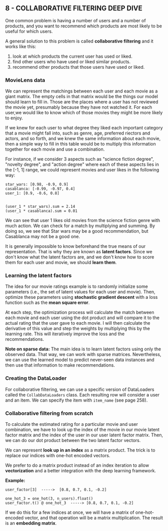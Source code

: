## 8 - COLLABORATIVE FILTERING DEEP DIVE

One common problem is having a number of users and a number of products, and you want to recommend which products are most likely to be useful for which users.

A general solution to this problem is called **collaborative filtering** and it works like this: 
1. look at which products the current user has used or liked.
2. find other users who have used or liked similar products.
3. recommend other products that those users have used or liked.

### MovieLens data

We can represent the matchings between each user and each movie as a giant matrix. The empty cells in that matrix would be the things our model should learn to fill in. Those are the places where a user has not reviewed the movie yet, presumably because they have not watched it. For each user,we would like to know which of those movies they might be more likely to enjoy.

If we knew for each user to what degree they liked each important category that a movie might fall into, such as genre, age, preferred riectors and actors, and so forth, and we knew the same information about each movie, then a simple way to fill in this table would be to multiply this information together for each movie and use a combination.

For instance, if we consider 3 aspects such as "science fiction degree", "novelty degree", and "action degree" where each of these aspects lies in the [-1, 1] range, we could represent movies and user likes in the following way:

```
star_wars: [0.98, -0.9, 0.9]
casablanca: [-0.99, -0.97, 0.4]
user_1: [0.9, -0.6, 0.8]


(user_1 * star_wars).sum = 2.14
(user_1 * casablanca).sum = 0.01
```

We can see that user 1 likes old movies from the science fiction genre with much action. We can check for a match by multiplying and summing. By doing so, we see that Star wars may be a good recommendation, but Casablanca may not be a good one.

It is generally impossible to know beforehand the true means of our representation. That is why they are known as **latent factors**. Since we don't know what the latent factors are, and we don't know how to score them for each user and movie, we should **learn them**.

### Learning the latent factors
The idea for our movie ratings example is to randomly initialize some parameters (i.e., the set of latent values for each user and movie). Then, optimize these parameters using **stochastic gradient descent** with a loss function such as the **mean square error**.

At each step, the optimization process will calculate the match between each movie and each user using the dot product and will compare it to the actual rating that the user gave to each movie. I will then calculate the derivative of this value and step the weights by multiplying this by the learning rate. This will iteratively improve the loss and the recommendations.

**Note on sparse data:** The main idea is to learn latent factors using only the observed data. That way, we can work with sparse matrices. Nevertheless, we can use the learned model to predict never-seen data instances and then use that information to make recommendations.

### Creating the DataLoader

For collaborative filtering, we can use a specific version of DataLoaders called the <code>CollabDataLoaders</code> class. Each resulting row will consider a user and an item. We can specify the item with <code>item_name</code> (see page 258).

### Collaborative filtering from scratch

To calculate the estimated rating for a particular movie and user combination, we have to look up the index of the movie in our movie latent factor matrix and the index of the user in our user latent factor matrix. Then, we can do our dot product between the two latent factor vectors.

We can represent **look up in an index** as a matrix product. The trick is to replace our indices with one-hot encoded vectors.

We prefer to do a matrix product instead of an index iteration to allow **vectorization** and a better integration with the deep learning framework.

**Example:**
```
user_factor[3]  ----->  [0.8, 0.7, 0.1, -0.2]

one_hot_3 = one_hot(3, n_users).float()
user_factor.t() @ one_hot_3  -----> [0.8, 0.7, 0.1, -0.2]
```

If we do this for a few indices at once, we will have a matrix of one-hot-encoded vector, and that operation will be a matrix multiplication. The result is an **embedding matrix**.

